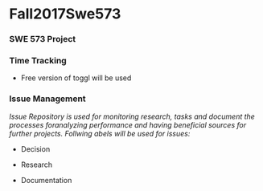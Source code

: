 # Fall2017Swe573

### SWE 573 Project

### Time Tracking

+ Free version of toggl will be used 

### Issue Management

*Issue Repository is used for monitoring research, tasks and document the processes foranalyzing performance 
and having beneficial sources for further projects. Follwing abels will be used for issues:*

+ Decision

+ Research

+ Documentation
